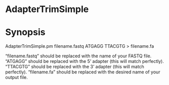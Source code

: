 # AdapterTrimSimple

# Synopsis

AdapterTrimSimple.pm filename.fastq ATGAGG TTACGTG > filename.fa

“filename.fastq” should be replaced with the name of your FASTQ file.
“ATGAGG” should be replaced with the 5’ adapter (this will match perfectly).
“TTACGTG” should be replaced with the 3’ adapter (this will match perfectly).
“filename.fa” should be replaced with the desired name of your output file.

